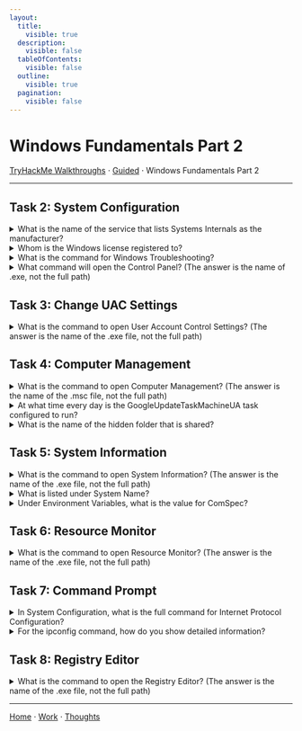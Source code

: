 ```yaml
---
layout:
  title:
    visible: true
  description:
    visible: false
  tableOfContents:
    visible: false
  outline:
    visible: true
  pagination:
    visible: false
---
```


# Windows Fundamentals Part 2

[TryHackMe Walkthroughs](./) ⋅ [Guided](../) ⋅ Windows Fundamentals Part 2

***

## Task 2: System Configuration

<details>

<summary>What is the name of the service that lists Systems Internals as the manufacturer?</summary>

PsShutdown

Open System Configuration and click on the Service tab. I sorted by manufacturer to see which service had System Internals as the manufacturer.

</details>

<details>

<summary>Whom is the Windows license registered to?</summary>

Windows User

Launch About Windows in the Tools tab of System Configuration.

</details>

<details>

<summary>What is the command for Windows Troubleshooting?</summary>

C:\Windows\System32\control.exe /name Microsoft.Troubleshooting

Click on Windows Troubleshooting in the Tools tab of System Configuration.

</details>

<details>

<summary>What command will open the Control Panel? (The answer is the name of .exe, not the full path)</summary>

control.exe

</details>

## Task 3: Change UAC Settings

<details>

<summary>What is the command to open User Account Control Settings? (The answer is the name of the .exe file, not the full path)</summary>

UserAccountControlSettings.exe

Click on User Account Control Settings in the Tools tab of System Configuration.

</details>

## Task 4: Computer Management

<details>

<summary>What is the command to open Computer Management? (The answer is the name of the .msc file, not the full path)</summary>

compmgmt.msc

Click on Computer Management in the Tools tab of System Configuration.

</details>

<details>

<summary>At what time every day is the GoogleUpdateTaskMachineUA task configured to run?</summary>

6:15 AM

Launch Computer Management and go to the Task Scheduler tab.

</details>

<details>

<summary>What is the name of the hidden folder that is shared?</summary>

sh4r3dF0Ld3r

Launch Computer Management and go to the Shared Folders tab. Navigate to the Shares subfolder.

</details>

## Task 5: System Information

<details>

<summary>What is the command to open System Information? (The answer is the name of the .exe file, not the full path)</summary>

msinfo32.exe

Click on System Information in the Tools tab of System Configuration.

</details>

<details>

<summary>What is listed under System Name?</summary>

THM-WINFUN2

Launch System Information. This information is listed in the System Summary tab.&#x20;

</details>

<details>

<summary>Under Environment Variables, what is the value for ComSpec?</summary>

%SystemRoot%\system32\cmd.exe

Launch System Information. This information is listed under the Environment Variables tab of Software Environment.

</details>

## Task 6: Resource Monitor

<details>

<summary>What is the command to open Resource Monitor? (The answer is the name of the .exe file, not the full path)</summary>

resmon.exe

Click on Resource Monitor in the Tools tab of System Configuration.

</details>

## Task 7: Command Prompt

<details>

<summary>In System Configuration, what is the full command for Internet Protocol Configuration?</summary>

C:\Windows\System32\cmd.exe /k %windir%\system32\ipconfig.exe

Click on Internet Protocol Configuration in the Tools tab of System Configuration.

</details>

<details>

<summary>For the ipconfig command, how do you show detailed information?</summary>

ipconfig /all

Type `ipconfig -h` in the command prompt to view the manual page of `ipconfig`.

</details>

## Task 8: Registry Editor

<details>

<summary>What is the command to open the Registry Editor? (The answer is the name of the .exe file, not the full path)</summary>

regedt32.exe

Click on Registry Editor in the Tools tab of System Configuration.

</details>

***

[Home](https://app.gitbook.com/o/0kO27okC5uVB9ALX3rho/s/036xtfEIzcEdGegONXWM/) ⋅ [Work](https://app.gitbook.com/o/0kO27okC5uVB9ALX3rho/s/WaFS755Q4sf02CxLcghQ/) ⋅ [Thoughts](https://app.gitbook.com/o/0kO27okC5uVB9ALX3rho/s/s4QQPMntQ25hmJToKSOu/)
